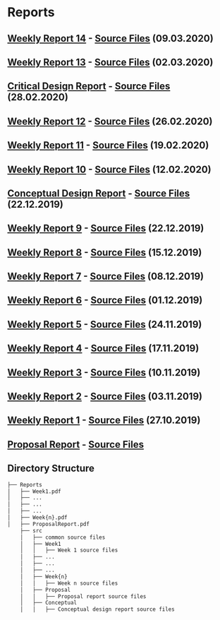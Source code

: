 # Reports
## [Weekly Report 14](https://github.com/afeser/FinalProject/blob/Report/Week14.pdf) - [Source Files](https://github.com/afeser/FinalProject/tree/Report/src/Week14) (09.03.2020)

## [Weekly Report 13](https://github.com/afeser/FinalProject/blob/Report/Week13.pdf) - [Source Files](https://github.com/afeser/FinalProject/tree/Report/src/Week13) (02.03.2020)

## [Critical Design Report](https://github.com/afeser/FinalProject/blob/Report/CriticalDesignReport.pdf) - [Source Files](https://github.com/afeser/FinalProject/tree/Report/src/CriticalDesignReport) (28.02.2020)

## [Weekly Report 12](https://github.com/afeser/FinalProject/blob/Report/Week12.pdf) - [Source Files](https://github.com/afeser/FinalProject/tree/Report/src/Week12) (26.02.2020)

## [Weekly Report 11](https://github.com/afeser/FinalProject/blob/Report/Week11.pdf) - [Source Files](https://github.com/afeser/FinalProject/tree/Report/src/Week11) (19.02.2020)

## [Weekly Report 10](https://github.com/afeser/FinalProject/blob/Report/Week10.pdf) - [Source Files](https://github.com/afeser/FinalProject/tree/Report/src/Week10) (12.02.2020)

## [Conceptual Design Report](https://github.com/afeser/FinalProject/blob/Report/ConceptualDesignReport.pdf) - [Source Files](https://github.com/afeser/FinalProject/tree/Report/src/Conceptual) (22.12.2019)

## [Weekly Report 9](https://github.com/afeser/FinalProject/blob/Report/Week9.pdf) - [Source Files](https://github.com/afeser/FinalProject/tree/Report/src/Week9) (22.12.2019)

## [Weekly Report 8](https://github.com/afeser/FinalProject/blob/Report/Week8.pdf) - [Source Files](https://github.com/afeser/FinalProject/tree/Report/src/Week8) (15.12.2019)

## [Weekly Report 7](https://github.com/afeser/FinalProject/blob/Report/Week7.pdf) - [Source Files](https://github.com/afeser/FinalProject/tree/Report/src/Week7) (08.12.2019)

## [Weekly Report 6](https://github.com/afeser/FinalProject/blob/Report/Week6.pdf) - [Source Files](https://github.com/afeser/FinalProject/tree/Report/src/Week6) (01.12.2019)

## [Weekly Report 5](https://github.com/afeser/FinalProject/blob/Report/Week5.pdf) - [Source Files](https://github.com/afeser/FinalProject/tree/Report/src/Week5) (24.11.2019)

## [Weekly Report 4](https://github.com/afeser/FinalProject/blob/Report/Week4.pdf) - [Source Files](https://github.com/afeser/FinalProject/tree/Report/src/Week4) (17.11.2019)

## [Weekly Report 3](https://github.com/afeser/FinalProject/blob/Report/Week3.pdf) - [Source Files](https://github.com/afeser/FinalProject/tree/Report/src/Week3) (10.11.2019)

## [Weekly Report 2](https://github.com/afeser/FinalProject/blob/Report/Week2.pdf) - [Source Files](https://github.com/afeser/FinalProject/tree/Report/src/Week2) (03.11.2019)

## [Weekly Report 1](https://github.com/afeser/FinalProject/blob/Report/Week1.pdf) - [Source Files](https://github.com/afeser/FinalProject/tree/Report/src/Week1) (27.10.2019)


## [Proposal Report](https://github.com/afeser/FinalProject/blob/Report/ProposalReport.pdf) - [Source Files](https://github.com/afeser/FinalProject/tree/Report/src/Proposal)

## Directory Structure

```bash
├── Reports
│   ├── Week1.pdf
│   ├── ...
│   ├── ...
│   ├── ...
│   ├── Week{n}.pdf
│   ├── ProposalReport.pdf 
    ├── src 
    │   ├── common source files
    │   ├── Week1
    │   │   ├── Week 1 source files
    │   ├── ...
    │   ├── ...
    │   ├── ...
    │   ├── Week{n}
    │   │   ├── Week n source files
    │   ├── Proposal
    │   │   ├── Proposal report source files
    │   ├── Conceptual
    │   │   ├── Conceptual design report source files
```
